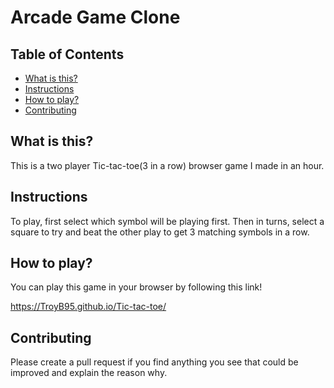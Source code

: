 # Arcade Game Clone

## Table of Contents
* [What is this?](#what_is_this?)
* [Instructions](#instructions)
* [How to play?](#How_to_play?)
* [Contributing](#contributing)

## What is this?
This is a two player Tic-tac-toe(3 in a row) browser game I made in an hour.


## Instructions
To play, first select which symbol will be playing first. Then in turns, select a square to try and beat the other play to get
3 matching symbols in a row.

## How to play?
You can play this game in your browser by following this link!

https://TroyB95.github.io/Tic-tac-toe/

## Contributing
Please create a pull request if you find anything you see that could be improved and explain the reason why. 

